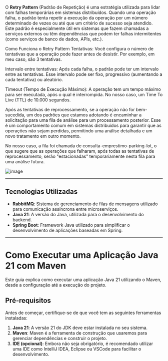O **Retry Pattern** (Padrão de Repetição) é uma estratégia utilizada para lidar com falhas temporárias em sistemas distribuídos. Quando uma operação falha, o padrão tenta repetir a execução da operação por um número determinado de vezes ou até que um critério de sucesso seja atendido. Este padrão é especialmente útil em sistemas que fazem chamadas a serviços externos ou têm dependências que podem ter falhas intermitentes (como serviços de banco de dados, APIs, etc.).

Como Funciona o Retry Pattern
Tentativas: Você configura o número de tentativas que a operação pode fazer antes de desistir. Por exemplo, em meu caso, são 3 tentativas.

Intervalo entre tentativas: Após cada falha, o padrão pode ter um intervalo entre as tentativas. Esse intervalo pode ser fixo, progressivo (aumentando a cada tentativa) ou aleatório.

Timeout (Tempo de Execução Máximo): A operação tem um tempo máximo para ser executada, após o qual é interrompida. No nosso caso,  um Time To Live (TTL) de 10.000 segundos.

Após as tentativas de reprocessamento, se a operação não for bem-sucedida, um dos padrões que estamos adotando é encaminhar a solicitação para uma fila de análise para um processamento posterior. Esse é um comportamento comum em sistemas distribuídos para garantir que as operações não sejam perdidas, permitindo uma análise detalhada e um novo tratamento em outro momento.

No nosso caso, a fila foi chamada de consulta-emprestimo-parking-lot, o que sugere que as operações que falharam, após todas as tentativas de reprocessamento, serão "estacionadas" temporariamente nesta fila para uma análise futura.

![image](https://github.com/user-attachments/assets/59770b32-dc9b-47d7-a6ff-ae718ba06ba2)

---
## Tecnologias Utilizadas

- **RabbitMQ**: Sistema de gerenciamento de filas de mensagens utilizado para comunicação assíncrona entre microserviços.
- **Java 21**: A versão do Java, utilizada para o desenvolvimento do backend.
- **Spring Boot**: Framework Java utilizado para simplificar o desenvolvimento de aplicações baseadas em Spring.

---

# Como Executar uma Aplicação Java 21 com Maven

Este guia explica como executar uma aplicação Java 21 utilizando o Maven, desde a configuração até a execução do projeto.

## Pré-requisitos

Antes de começar, certifique-se de que você tem as seguintes ferramentas instaladas:

1. **Java 21**: A versão 21 do JDK deve estar instalada no seu sistema.
2. **Maven**: Maven é a ferramenta de construção que usaremos para gerenciar dependências e construir o projeto.
3. **IDE (opcional)**: Embora não seja obrigatório, é recomendado utilizar uma IDE como IntelliJ IDEA, Eclipse ou VSCode para facilitar o desenvolvimento.

